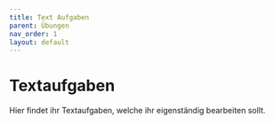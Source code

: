 ```yaml
---
title: Text Aufgaben
parent: Übungen
nav_order: 1
layout: default
---
```


# Textaufgaben

Hier findet ihr Textaufgaben, welche ihr eigenständig bearbeiten sollt.